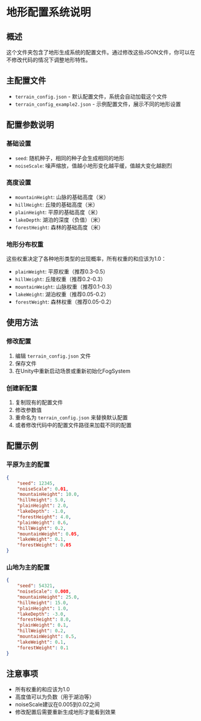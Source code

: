 # 地形配置系统说明

## 概述
这个文件夹包含了地形生成系统的配置文件。通过修改这些JSON文件，你可以在不修改代码的情况下调整地形特性。

## 主配置文件
- `terrain_config.json` - 默认配置文件，系统会自动加载这个文件
- `terrain_config_example2.json` - 示例配置文件，展示不同的地形设置

## 配置参数说明

### 基础设置
- `seed`: 随机种子，相同的种子会生成相同的地形
- `noiseScale`: 噪声缩放，值越小地形变化越平缓，值越大变化越剧烈

### 高度设置
- `mountainHeight`: 山脉的基础高度（米）
- `hillHeight`: 丘陵的基础高度（米）
- `plainHeight`: 平原的基础高度（米）
- `lakeDepth`: 湖泊的深度（负值）（米）
- `forestHeight`: 森林的基础高度（米）

### 地形分布权重
这些权重决定了各种地形类型的出现概率，所有权重的和应该为1.0：
- `plainWeight`: 平原权重（推荐0.3-0.5）
- `hillWeight`: 丘陵权重（推荐0.2-0.3）
- `mountainWeight`: 山脉权重（推荐0.1-0.3）
- `lakeWeight`: 湖泊权重（推荐0.05-0.2）
- `forestWeight`: 森林权重（推荐0.05-0.2）

## 使用方法

### 修改配置
1. 编辑 `terrain_config.json` 文件
2. 保存文件
3. 在Unity中重新启动场景或重新初始化FogSystem

### 创建新配置
1. 复制现有的配置文件
2. 修改参数值
3. 重命名为 `terrain_config.json` 来替换默认配置
4. 或者修改代码中的配置文件路径来加载不同的配置

## 配置示例

### 平原为主的配置
```json
{
    "seed": 12345,
    "noiseScale": 0.01,
    "mountainHeight": 10.0,
    "hillHeight": 5.0,
    "plainHeight": 2.0,
    "lakeDepth": -1.0,
    "forestHeight": 4.0,
    "plainWeight": 0.6,
    "hillWeight": 0.2,
    "mountainWeight": 0.05,
    "lakeWeight": 0.1,
    "forestWeight": 0.05
}
```

### 山地为主的配置
```json
{
    "seed": 54321,
    "noiseScale": 0.008,
    "mountainHeight": 25.0,
    "hillHeight": 15.0,
    "plainHeight": 1.0,
    "lakeDepth": -3.0,
    "forestHeight": 8.0,
    "plainWeight": 0.1,
    "hillWeight": 0.2,
    "mountainWeight": 0.5,
    "lakeWeight": 0.1,
    "forestWeight": 0.1
}
```

## 注意事项
- 所有权重的和应该为1.0
- 高度值可以为负数（用于湖泊等）
- noiseScale建议在0.005到0.02之间
- 修改配置后需要重新生成地形才能看到效果 